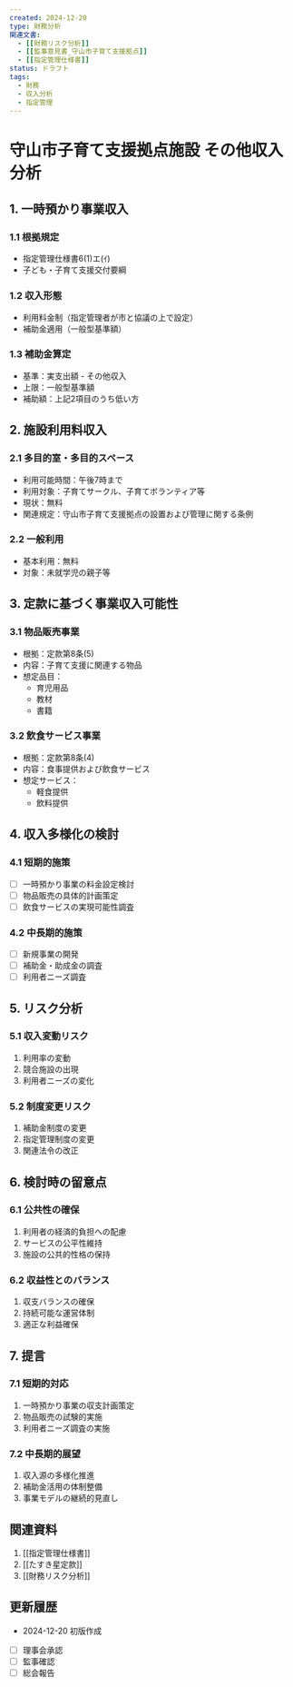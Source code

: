```yaml
---
created: 2024-12-20
type: 財務分析
関連文書: 
  - [[財務リスク分析]]
  - [[監事意見書_守山市子育て支援拠点]]
  - [[指定管理仕様書]]
status: ドラフト
tags:
  - 財務
  - 収入分析
  - 指定管理
---
```


# 守山市子育て支援拠点施設 その他収入分析

## 1. 一時預かり事業収入
### 1.1 根拠規定
- 指定管理仕様書6(1)エ(ｲ)
- 子ども・子育て支援交付要綱

### 1.2 収入形態
- 利用料金制（指定管理者が市と協議の上で設定）
- 補助金適用（一般型基準額）

### 1.3 補助金算定
- 基準：実支出額 - その他収入
- 上限：一般型基準額
- 補助額：上記2項目のうち低い方

## 2. 施設利用料収入
### 2.1 多目的室・多目的スペース
- 利用可能時間：午後7時まで
- 利用対象：子育てサークル、子育てボランティア等
- 現状：無料
- 関連規定：守山市子育て支援拠点の設置および管理に関する条例

### 2.2 一般利用
- 基本利用：無料
- 対象：未就学児の親子等

## 3. 定款に基づく事業収入可能性
### 3.1 物品販売事業
- 根拠：定款第8条(5)
- 内容：子育て支援に関連する物品
- 想定品目：
	- 育児用品
	- 教材
	- 書籍

### 3.2 飲食サービス事業
- 根拠：定款第8条(4)
- 内容：食事提供および飲食サービス
- 想定サービス：
	- 軽食提供
	- 飲料提供

## 4. 収入多様化の検討
### 4.1 短期的施策
- [ ] 一時預かり事業の料金設定検討
- [ ] 物品販売の具体的計画策定
- [ ] 飲食サービスの実現可能性調査

### 4.2 中長期的施策
- [ ] 新規事業の開発
- [ ] 補助金・助成金の調査
- [ ] 利用者ニーズ調査

## 5. リスク分析
### 5.1 収入変動リスク
1. 利用率の変動
2. 競合施設の出現
3. 利用者ニーズの変化

### 5.2 制度変更リスク
1. 補助金制度の変更
2. 指定管理制度の変更
3. 関連法令の改正

## 6. 検討時の留意点
### 6.1 公共性の確保
1. 利用者の経済的負担への配慮
2. サービスの公平性維持
3. 施設の公共的性格の保持

### 6.2 収益性とのバランス
1. 収支バランスの確保
2. 持続可能な運営体制
3. 適正な利益確保

## 7. 提言
### 7.1 短期的対応
1. 一時預かり事業の収支計画策定
2. 物品販売の試験的実施
3. 利用者ニーズ調査の実施

### 7.2 中長期的展望
1. 収入源の多様化推進
2. 補助金活用の体制整備
3. 事業モデルの継続的見直し

## 関連資料
1. [[指定管理仕様書]]
2. [[たすき星定款]]
3. [[財務リスク分析]]

## 更新履歴
- 2024-12-20 初版作成
- [ ] 理事会承認
- [ ] 監事確認
- [ ] 総会報告